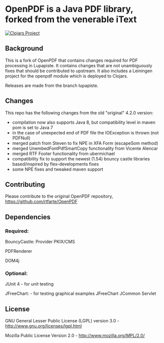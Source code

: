 # OpenPDF is a Java PDF library, forked from the venerable iText #

[![Clojars Project](http://clojars.org/lupapiste/openpdf/latest-version.svg)](http://clojars.org/lupapiste/openpdf)

## Background ##

This is a fork of OpenPDF that contains changes required for PDF processing in Lupapiste. It contains changes that are not
unambiguously fixes that should be contributed to upstream. It also includes a Leiningen project for the openpdf module which
is deployed to Clojars.

Releases are made from the branch lupapiste.

## Changes ##
This repo has the following changes from the old "original" 4.2.0 version:
 - compilation now also supports Java 8, but compatibility level in maven pom is set to Java 7
 - in the case of unexpected end of PDF file the IOException is thrown (not PDFNull)
 - merged patch from Steven to fix NPE in XFA Form (escapeSom method)
 - merged UnembedFontPdfSmartCopy functionality from Vicente Alencar
 - merged RTF Footer functionality from ubermichael
 - compatibility fix to support the newest (1.54) bouncy castle libraries based/inspired by flex-developments fixes
 - some NPE fixes and tweaked maven support

## Contributing ##
Please contribute to the original OpenPDF repository, https://github.com/rtfarte/OpenPDF

## Dependencies ##

### Required: ###

BouncyCastle:
  Provider
  PKIX/CMS

PDFRenderer

DOM4j

### Optional: ###
JUnit 4 - for unit testing

JFreeChart: - for testing graphical examples
  JFreeChart
  JCommon
  Servlet

## License ##

GNU General Lesser Public License (LGPL) version 3.0 - http://www.gnu.org/licenses/lgpl.html

Mozilla Public License Version 2.0 - http://www.mozilla.org/MPL/2.0/
